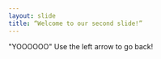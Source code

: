 ```yaml
---
layout: slide
title: “Welcome to our second slide!”
---
```

"YOOOOOO"
Use the left arrow to go back!
